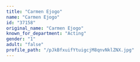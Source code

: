 ```yaml
---
title: "Carmen Ejogo"
name: "Carmen Ejogo"
id: "37158"
original_name: "Carmen Ejogo"
known_for_department: "Acting"
gender: "1"
adult: "false"
profile_path: "/pJkBfxuifYtuigcjM8qnvNklZNX.jpg"
---
```


